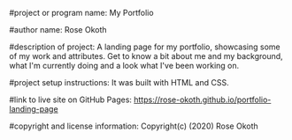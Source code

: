 #project or program name: 
    My Portfolio


#author name: 
    Rose Okoth

#description of project: 
    A landing page for my portfolio, showcasing some of my work and attributes. Get to know a bit about me and my background, what I'm currently doing and a look what I've been working on.


#project setup instructions: 
    It was built with HTML and CSS.


#link to live site on GitHub Pages: 
    https://rose-okoth.github.io/portfolio-landing-page


#copyright and license information: 
    Copyright(c) (2020) Rose Okoth